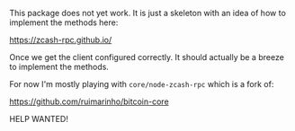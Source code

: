 This package does not yet work. It is just a skeleton with an idea of how
to implement the methods here:

https://zcash-rpc.github.io/

Once we get the client configured correctly. It should actually be a breeze
to implement the methods.

For now I'm mostly playing with `core/node-zcash-rpc` which is a fork of:

https://github.com/ruimarinho/bitcoin-core

HELP WANTED!
